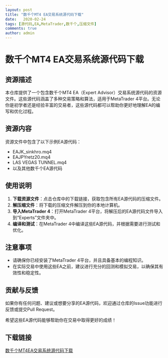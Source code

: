 ```yaml
---
layout: post
title: "数千个MT4 EA交易系统源代码下载"
date:   2020-02-24
tags: [源代码,EA,MetaTrader,数千个,压缩文件]
comments: true
author: admin
---
```

# 数千个MT4 EA交易系统源代码下载

## 资源描述

本仓库提供了一个包含数千个MT4 EA（Expert Advisor）交易系统源代码的资源文件。这些源代码涵盖了多种交易策略和算法，适用于MetaTrader 4平台。无论你是初学者还是经验丰富的交易者，这些源代码都可以帮助你更好地理解EA的编写和优化过程。

## 资源内容

资源文件中包含了以下示例EA源代码：

- EAJK_sinkhro.mq4
- EAJPYretz20.mq4
- LAS VEGAS TUNNEL.mq4
- 以及其他数千个EA源代码

## 使用说明

1. **下载资源文件**：点击仓库中的下载链接，获取包含所有EA源代码的压缩文件。
2. **解压缩文件**：将下载的压缩文件解压到你的本地计算机。
3. **导入MetaTrader 4**：打开MetaTrader 4平台，将解压后的EA源代码文件导入到“Experts”文件夹中。
4. **编译和测试**：在MetaTrader 4中编译这些EA源代码，并根据需要进行测试和优化。

## 注意事项

- 请确保你已经安装了MetaTrader 4平台，并且具备基本的编程知识。
- 在实际交易中使用这些EA之前，建议进行充分的回测和模拟交易，以确保其有效性和稳定性。

## 贡献与反馈

如果你有任何问题、建议或想要分享的EA源代码，欢迎通过仓库的Issue功能进行反馈或提交Pull Request。

希望这些EA源代码能够帮助你在交易中取得更好的成绩！

## 下载链接

[数千个MT4EA交易系统源代码下载](https://pan.quark.cn/s/92cc4ff5b6e2)